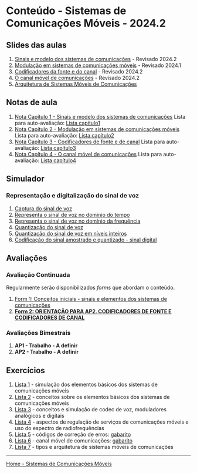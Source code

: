 # Conteúdo - Sistemas de Comunicações Móveis - 2024.2

## Slides das aulas

1. [Sinais e modelo dos sistemas de comunicações](siscom_aulas/sistemas_comunicacoes_slides_cap1.pdf) - Revisado 2024.2
2. [Modulação em sistemas de comunicações móveis](siscom_aulas/sistemas_comunicacoes_slides_cap2.pdf) - Revisado 2024.1
3. [Codificadores da fonte e do canal](siscom_aulas/sistemas_comunicacoes_slides_cap3.pdf) - Revisado 2024.2
4. [O canal móvel de comunicações](siscom_aulas/sistemas_comunicacoes_slides_cap4.pdf) - Revisado 2024.2
5. [Arquitetura de Sistemas Móveis de Comunicações](siscom_aulas/sistemas_comunicacoes_slides_cap5.pdf)

## Notas de aula

1. [Nota Capítulo 1 - Sinais e modelo dos sistemas de comunicações](https://github.com/claytonjasilva/claytonjasilva.github.io/blob/main/siscom_aulas/sistema_comunicacoes_nota_cap1.pdf) Lista para auto-avaliação: [Lista capítulo1](https://github.com/claytonjasilva/claytonjasilva.github.io/blob/main/siscom_aulas/Lista1_auto_avaliacao.md)
2. [Nota Capítulo 2 - Modulação em sistemas de comunicações móveis](https://github.com/claytonjasilva/claytonjasilva.github.io/blob/main/siscom_aulas/sistema_comunicacoes_nota_cap2.pdf) Lista para auto-avaliação: [Lista capítulo2](https://github.com/claytonjasilva/claytonjasilva.github.io/blob/main/siscom_aulas/Lista2_auto_avaliacao.md)
3. [Nota Capítulo 3 - Codificadores de fonte e de canal](https://github.com/claytonjasilva/claytonjasilva.github.io/blob/main/siscom_aulas/sistema_comunicacoes_nota_cap3.pdf) Lista para auto-avaliação: [Lista capítulo3](https://github.com/claytonjasilva/claytonjasilva.github.io/blob/main/siscom_aulas/Lista3_auto_avaliacao.md)
4. [Nota Capítulo 4 - O canal móvel de comunicações](https://github.com/claytonjasilva/claytonjasilva.github.io/blob/main/siscom_aulas/sistema_comunicacoes_nota_cap4.pdf) Lista para auto-avaliação: [Lista capítulo4](https://github.com/claytonjasilva/claytonjasilva.github.io/blob/main/siscom_aulas/Lista4_auto_avaliacao.md)

## Simulador

### Representação e digitalização do sinal de voz

1. [Captura do sinal de voz](https://github.com/claytonjasilva/claytonjasilva.github.io/blob/main/siscom_aulas/audioProject.py)
2. [Representa o sinal de voz no dominio do tempo](https://github.com/claytonjasilva/claytonjasilva.github.io/blob/main/siscom_aulas/audioProject2.py)
3. [Representa o sinal de voz no domínio da frequência](https://github.com/claytonjasilva/claytonjasilva.github.io/blob/main/siscom_aulas/audioProject3.py)
4. [Quantização do sinal de voz](https://github.com/claytonjasilva/claytonjasilva.github.io/blob/main/siscom_aulas/audioProject4.py)
5. [Quantização do sinal de voz em níveis inteiros](https://github.com/claytonjasilva/claytonjasilva.github.io/blob/main/siscom_aulas/audioProject5.py)
6. [Codificação do sinal amostrado e quantizado - sinal digital](https://github.com/claytonjasilva/claytonjasilva.github.io/blob/main/siscom_aulas/audioProject6.py)

## Avaliações

### Avaliação Continuada

Regularmente serão disponibilizados *forms* que abordam o conteúdo.

1. [Form 1: Conceitos iniciais - sinais e elementos dos sistemas de comunicações](siscom_aulas/sistema_comunicacoes_form1.md)
2. **[Form 2: ORIENTAÇÃO PARA AP2. CODIFICADORES DE FONTE E CODIFICADORES DE CANAL](https://forms.gle/PxkkUUnxM5uvEVxz7)**

### Avaliações Bimestrais

1. **AP1 - Trabalho - A definir**
2. **AP2 - Trabalho - A definir**

## Exercícios

1. [Lista 1](siscom_aulas/Lista1_siscom.pdf) - simulação dos elementos básicos dos sistemas de comunicações móveis  
2. [Lista 2](siscom_aulas/Lista2_siscom.pdf) - conceitos sobre os elementos básicos dos sistemas de comunicações móveis  
3. [Lista 3](siscom_aulas/Lista3_siscom.pdf) - conceitos e simulação de codec de voz, moduladores analógicos e digitais
4. [Lista 4](siscom_aulas/Lista4_siscom.pdf) - aspectos de regulação de serviços de comunicações móveis e uso do espectro de radiofrequências  
5. [Lista 5](siscom_aulas/Lista5_siscom.pdf) - códigos de correção de erros: [gabarito](siscom_aulas/Lista5_siscom_solucao.pdf)
6. [Lista 6](siscom_aulas/Lista6_siscom.pdf) - canal móvel de comunicações: [gabarito](siscom_aulas/Lista6_siscom_solucao.pdf)
7. [Lista 7](siscom_aulas/Lista7_siscom.pdf) - tipos e arquitetura de sistemas móveis de comunicações

___
[Home - Sistemas de Comunicações Móveis](https://github.com/claytonjasilva/claytonjasilva.github.io/blob/main/siscom.md)

